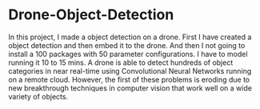 # Drone-Object-Detection
In this project, I made a object detection on a drone. First I have created a object detection and then embed it to the drone. And then I not going to install a 100 packages with 50 parameter configurations. I have to model running it 10 to 15 mins.
A drone is able to detect hundreds of object categories in near real-time using Convolutional Neural Networks running on a remote cloud. However, the first of these problems is eroding due to new breakthrough techniques in computer vision that work well on a wide variety of objects.
